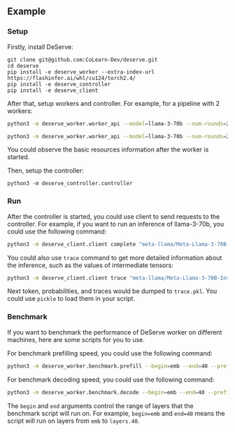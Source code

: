 ## Example

### Setup

Firstly, install DeServe: 

```
git clone git@github.com:CoLearn-Dev/deserve.git
cd deserve 
pip install -e deserve_worker --extra-index-url https://flashinfer.ai/whl/cu124/torch2.4/
pip install -e deserve_controller
pip install -e deserve_client
```

After that, setup workers and controller. For example, for a pipeline with 2 workers: 

```bash 
python3 -m deserve_worker.worker_api --model=llama-3-70b --num-rounds=2 --layer-begin=emb --layer-end=40 --batch-size=48 --port=8080 --controller-url=http://localhost:19000 --next-worker-url=http://localhost:8081
```

```bash 
python3 -m deserve_worker.worker_api --model=llama-3-70b --num-rounds=2 --layer-begin=40 --layer-end=output --batch-size=48 --port=8081 --controller-url=http://localhost:19000 --next-worker-url=http://localhost:8080
```

You could observe the basic resources information after the worker is started.

Then, setup the controller: 
```
python3 -m deserve_controller.controller 
```

### Run

After the controller is started, you could use client to send requests to the controller. For example, if you want to run an inference of llama-3-70b, you could use the following command: 

```bash 
python3 -m deserve_client.client complete "meta-llama/Meta-Llama-3-70B-Instruct" "What's the capital of France?"
```

You could also use `trace` command to get more detailed information about the inference, such as the values of intermediate tensors: 

```bash 
python3 -m deserve_client.client trace "meta-llama/Meta-Llama-3-70B-Instruct" "What's the capital of France?" trace.pkl
```

Next token, probabilities, and traces would be dumped to `trace.pkl`. You could use `pickle` to load them in your script.

### Benchmark 

If you want to benchmark the performance of DeServe worker on different machines, here are some scripts for you to use. 

For benchmark prefilling speed, you could use the following command: 

```bash
python3 -m deserve_worker.benchmark.prefill --begin=emb --end=40 --prefix=256 --bsz=16
```

For benchmark decoding speed, you could use the following command: 

```bash
python3 -m deserve_worker.benchmark.decode --begin=emb --end=40 --prefix=128 --bsz=64
```

The `begin` and `end` arguments control the range of layers that the benchmark script will run on. For example, `begin=emb` and `end=40` means the script will run on layers from `emb` to `layers.40`. 